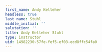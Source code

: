 ```yaml
---
first_name: Andy Kelleher
headless: true
last_name: Stuhl
middle_initial: ''
salutation: ''
title: Andy Kelleher Stuhl
type: instructor
uid: 14982230-57fe-fef5-ef03-ecd8ffc54fa0
---
```

